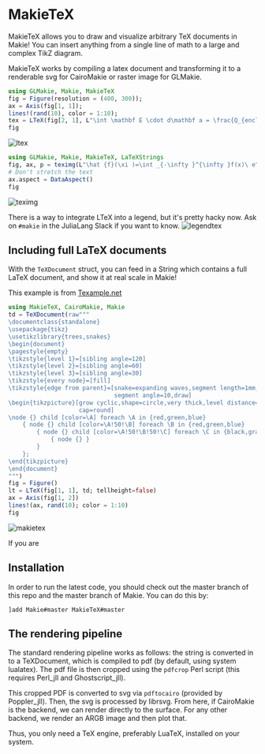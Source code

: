 # MakieTeX

MakieTeX allows you to draw and visualize arbitrary TeX documents in Makie!  You can insert anything from a single line of math to a large and complex TikZ diagram.


MakieTeX works by compiling a latex document and transforming it to a renderable
svg for CairoMakie or raster image for GLMakie.


```julia
using GLMakie, Makie, MakieTeX
fig = Figure(resolution = (400, 300));
ax = Axis(fig[1, 1]);
lines!(rand(10), color = 1:10);
tex = LTeX(fig[2, 1], L"\int \mathbf E \cdot d\mathbf a = \frac{Q_{encl}}{4\pi\epsilon_0}", scale=2);
fig
```
![ltex](https://user-images.githubusercontent.com/10947937/110216157-d1d87d00-7ead-11eb-8507-62ddcff2a841.png)

```julia
using GLMakie, Makie, MakieTeX, LaTeXStrings
fig, ax, p = teximg(L"\hat {f}(\xi )=\int _{-\infty }^{\infty }f(x)\ e^{-2\pi ix\xi }~ dx", scale=10)
# Don't stretch the text
ax.aspect = DataAspect()
fig
```
![teximg](https://user-images.githubusercontent.com/10947937/110216144-c5542480-7ead-11eb-9753-7ff215e36056.png)

There is a way to integrate LTeX into a legend, but it's pretty hacky now.  Ask on `#makie` in the JuliaLang Slack if you want to know.
![legendtex](https://user-images.githubusercontent.com/32143268/79641479-6adaa880-81b5-11ea-8138-4d6054ccfa6d.png)

## Including full LaTeX documents

With the `TeXDocument` struct, you can feed in a String which contains a full LaTeX document, and show it at real scale in Makie!

This example is from [Texample.net](https://texample.net/tikz/examples/title-graphics/)
```julia
using MakieTeX, CairoMakie, Makie
td = TeXDocument(raw"""
\documentclass{standalone}
\usepackage{tikz}
\usetikzlibrary{trees,snakes}
\begin{document}
\pagestyle{empty}
\tikzstyle{level 1}=[sibling angle=120]
\tikzstyle{level 2}=[sibling angle=60]
\tikzstyle{level 3}=[sibling angle=30]
\tikzstyle{every node}=[fill]
\tikzstyle{edge from parent}=[snake=expanding waves,segment length=1mm,
                              segment angle=10,draw]
\begin{tikzpicture}[grow cyclic,shape=circle,very thick,level distance=13mm,
                    cap=round]
\node {} child [color=\A] foreach \A in {red,green,blue}
    { node {} child [color=\A!50!\B] foreach \B in {red,green,blue}
        { node {} child [color=\A!50!\B!50!\C] foreach \C in {black,gray,white}
            { node {} }
        }
    };
\end{tikzpicture}
\end{document}
""")
fig = Figure()
lt = LTeX(fig[1, 1], td; tellheight=false)
ax = Axis(fig[1, 2])
lines!(ax, rand(10); color = 1:10)
fig
```
![makietex](https://user-images.githubusercontent.com/32143268/165130481-53ee0fe1-4c70-4453-b430-7a2ad37082f8.png)

If you are


## Installation

In order to run the latest code, you should check out the master branch of this repo and the master branch of Makie.  You can do this by:

```
]add Makie#master MakieTeX#master
```


## The rendering pipeline

The standard rendering pipeline works as follows: the string is converted in to a TeXDocument, which is compiled to pdf (by default, using system lualatex).  The pdf file is then cropped using the `pdfcrop` Perl script (this requires Perl_jll and Ghostscript_jll).

This cropped PDF is converted to svg via `pdftocairo` (provided by Poppler_jll).  Then, the svg is processed by librsvg.  From here, if CairoMakie is the backend, we can render directly to the surface.  For any other backend, we render an ARGB image and then plot that.

Thus, you only need a TeX engine, preferably LuaTeX, installed on your system.
